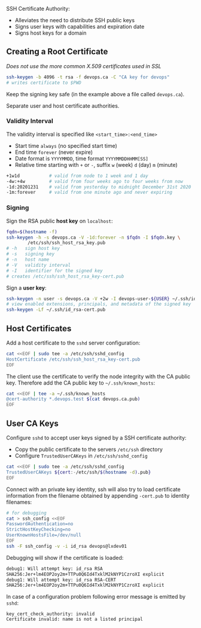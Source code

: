 SSH Certificate Authority:

* Alleviates the need to distribute SSH public keys
* Signs user keys with capabilities and expiration date
* Signs host keys for a domain

## Creating a Root Certificate

_Does not use the more common X.509 certificates used in SSL_

```bash
ssh-keygen -b 4096 -t rsa -f devops.ca -C "CA key for devops"
# writes certificate to $PWD
```

Keep the signing key safe (in the example above a file called `devops.ca`).

Separate user and host certificate authorities.

### Validity Interval

The validity interval is specified like `<start_time>:<end_time>`

* Start time `always` (no specified start time)
* End time `forever` (never expire)
* Date format is `YYYYMMDD`, time format `YYYYMMDDHHMM[SS]`
* Relative time starting with `+` or `-`, suffix `w` (week) `d` (day) `m`
  (minute)

```bash
+1w1d           # valid from node to 1 week and 1 day
-4w:+4w         # valid from four weeks ago to four weeks from now
-1d:20201231    # valid from yesterday to midnight December 31st 2020
-1m:forever     # valid from one minute ago and never expiring
```

### Signing

Sign the RSA public **host key** on `localhost`:

```bash
fqdn=$(hostname -f)
ssh-keygen -h -s devops.ca -V -1d:forever -n $fqdn -I $fqdn.key \
        /etc/ssh/ssh_host_rsa_key.pub
# -h   sign host key
# -s   signing key
# -n   host name
# -V   validity interval
# -I   identifier for the signed key
# creates /etc/ssh/ssh_host_rsa_key-cert.pub
```

Sign a **user key**:

```bash
ssh-keygen -n user -s devops.ca -V +2w -I devops-user-${USER} ~/.ssh/id_rsa.pub
# view enabled extensions, principals, and metadata of the signed key
ssh-keygen -Lf ~/.ssh/id_rsa-cert.pub
```

## Host Certificates

Add a host certificate to the `sshd` server configuration:

```bash
cat <<EOF | sudo tee -a /etc/ssh/sshd_config
HostCertificate /etc/ssh/ssh_host_rsa_key-cert.pub
EOF
```

The client use the certificate to verify the node integrity with the CA public
key. Therefore add the CA public key to `~/.ssh/known_hosts`:

```bash
cat <<EOF | tee -a ~/.ssh/known_hosts
@cert-authority *.devops.test $(cat devops.ca.pub)
EOF
```

## User CA Keys

Configure `sshd` to accept user keys signed by a SSH certificate authority:

* Copy the public certificate to the servers `/etc/ssh` directory
* Configure `TrustedUserCAKeys` in `/etc/ssh/sshd_config`

```bash
cat <<EOF | sudo tee -a /etc/ssh/sshd_config
TrustedUserCAKeys ${cert:-/etc/ssh/$(hostname -d).pub}
EOF
```

Connect with an private key identity, ssh will also try to load certificate
information from the filename obtained by appending `-cert.pub` to identity
filenames:

```bash
# for debugging
cat > ssh_config <<EOF
PasswordAuthentication=no
StrictHostKeyChecking=no
UserKnownHostsFile=/dev/null
EOF
ssh -F ssh_config -v -i id_rsa devops@lxdev01
```

Debugging will show if the certificate is loaded:

```bash
debug1: Will attempt key: id_rsa RSA
SHA256:Jer+lm4EOP2oy2m+TTPu0Q6Id4TxklM2kNYP1CzroXI explicit                    
debug1: Will attempt key: id_rsa RSA-CERT
SHA256:Jer+lm4EOP2oy2m+TTPu0Q6Id4TxklM2kNYP1CzroXI explicit
```

In case of a configuration problem following error message is emitted by `sshd`:

```
key_cert_check_authority: invalid
Certificate invalid: name is not a listed principal
```

